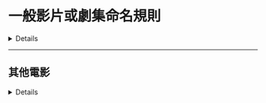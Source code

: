 # 一般影片或劇集命名規則

<details>

## 劇集命名規則
🟢 刮削劇集，檔案名稱**至少**包含`x集/話/話`,`EPxx`  
🟢 如檔案名稱只有`x集/話/話` `EPxx`，不含`x季`,`SxxExx`，則預設為**第1季**的第x集  
🟢 精確到刮削x季x集，檔名**必須**包含`SxxExx` `x季x集` `x季x集/話/話` `x季x`  

## 劇集的命名
`行屍走肉.S01E01.2010.mp4`  
`The.Vampire.Diaries.S01E13.2010.720p.BluRay.x264.AC3-CMCT.mkv`  
`[某某電影-www.dyxxx.org]惡人傳記-01集.mp4`

## 影片的命名
![](/images/example3.png)

`Inception.2010.UHD.BluRay.1080p.DTS.HDR.x265-TnP.mkv`  
`Kung.Fu.Hustle.2004.BluRay.1080p.x265.10bit.2Audio.MNHD-FRDS.mkv`  
`火星救援.2015.mp4`  
`生化危機.2002.1080p.mp4`
`[掃毒].The.White.Storm.2013.BluRay.1080p.x264.DTS.2Audios-CMCT.mp4`  
`為奴十二年.mp4`  
`[電影某堂www.dyxxxx.com]切爾諾貝利日記-2012_藍光中英雙字.mp4`  
`陽某電影dyxxx.org.藍甲蟲.2023.BD.1080P.中英雙字.mkv`  
`修理釣線.2023.HD1080P.AAC.H264.CHS.BT世某網.[www.btsxx.com].mp4`  
`某影世界www.movie.com.測驗.2022.HD.1080P.中英雙字.mkv`  
`救贖之日.BD.1080p.中英雙字.mp4`  

### 命名后缀

> 僅作為技術性標記，程式僅根據文件名，在NFO文件中添加標籤與封面圖片打上浮水印，不對文件內容進行檢測；
> 開發者不對文件內容負責，也不代表任何特定立場

請打開下方折疊內容查看

<details>

| 水印類型 | 影片檔案名稱           |
|------|-----------------|
| 4K   | `xxxxxx-4k.mp4` |
| 8K   | `xxxxxx-8k.mp4` |
| 原盤   | `xxxxxx.iso`    |
| 字幕   | `xxxxxx-C.mp4`  |

### 自訂浮水印圖片文件
* 建議大小為`769 x 374`或比例相近的PNG圖片（必須包含透明圖層否則讀取失敗）

* 在目前使用者目錄下的`.mdc`目錄下新建`watermarks`目錄，在新建的目錄下若存在下列命名的檔案則會覆蓋程式原有的浮水印圖片（區分大小寫）

| 水印類型 | 水印檔案名稱     |
|------|-----------|
| 4K   | `4K.png`  |
| 8K   | `8K.png`  |
| 原盤   | `ISO.png` |
| 字幕   | `SUB.png` |

</details>

</details>

---

## 其他電影

<details>

用於刮削在日本發售以號碼為命名方式的影片，例如：
> 以下圖片來自互聯網，僅供參考，版權歸版權者所有

![](/images/example1.png)

### 無需判斷大小寫

| 影片類型 | 檔案名稱 |
|----------------|-----------------|
| 普通影片 | `xxx-888.mp4` |
| 多集影片 | `xxx-777-CD1.mp4` `xxx-777-CD2.mp4` 包含其他後綴情況下-CD放最後 |
| DMM/FANZA | `test00114.mp4` |
| FC2 | `FC2-666666.mp4` |
| Fantia | `FANTIA-666666.mp4` |
| DLsite | `VJ555555.mp4` `RJ444444.mp4` |
| Getchu | `GETCHU-123456.mp4` `item654321.mp4` |
| Gcolle | `gcolle-987654.mp4` |
| 動漫番劇 及 其他日文檔名 | `[xx字幕組][xxx]xxxxxxx[xxx][x264].mp4` `xxxxxxxxx.mp4` |

### 命名後綴

> 僅作為技術性標記，程式僅根據文件名，在NFO文件中添加標籤與封面圖片打上浮水印，不對文件內容進行檢測；
> 開發者不對文件內容負責，也不代表任何特定立場

請打開下方折疊內容查看

<details>

| 浮水印類型 | 影片檔名 |
|-------------|---------------------------------|
| 流出 | `xxx-555-leak.mp4` |
| AI去馬賽克 | `xxx-444-hack.mp4` |
| 4K | `xxx-333-4k.mp4` |
| 包含字幕 | `xxx-222ch.mp4` `xxx-222-C.mp4` |
| 字幕和4K | `xxx-111-c-4k.mp4` |
| AI去馬賽克和包含字幕 | `xxx-999-UC.mp4` |
| VR | `ddd-555-vr.mp4` |
| 原盤 | `xxx-xxx.iso` |

### 自訂浮水印圖片文件
建議大小為`769 x 374`或比例相近的PNG圖片（必須包含透明圖層否則讀取失敗）
在目前使用者目錄下的`.mdc`目錄下新建`watermarks`目錄，在新建的目錄下若存在以下命名的檔案則會覆蓋程式原有的浮水印圖片（區分大小寫）

| 水印類型 | 水印檔案名稱 |
|--------|------------------|
| 字幕 | `SUB.png` |
| 4K | `4K.png` |
| 8K | `8K.png` |
| 原盤 | `ISO.png` |
| 流出 | `LEAK.png` |
| VR | `VR.png` |
| 步兵 | `UNCENSORED.png` |
| AI去馬賽克 | `HACK.png` |

</details>

</details>